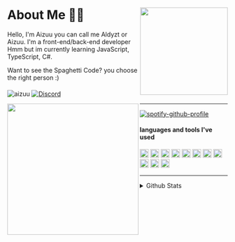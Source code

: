 <div>
<img src="https://i.pinimg.com/564x/a8/af/4a/a8af4aafc537cfe52c90819f395ed5ad.jpg" width="200" align="right" />
  <h1> About Me 👋🏻 </h1>
Hello, I'm Aizuu you can call me Aldyzt or Aizuu. I'm a front-end/back-end developer <br>Hmm but im currently learning JavaScript, TypeScript, C#.

Want to see the Spaghetti Code? you choose the right person :)

####
<!-- [![Discord](https://discord.c99.nl/widget/theme-2/271576733168173057.png)](https://discord.com/users/271576733168173057) -->

<img src="https://komarev.com/ghpvc/?username=iseizuu&label=Profile%20views&color=0e75b6&style=flat" alt="aizuu" />  [![Discord](https://discordapp.com/api/guilds/754960201215508521/embed.png)](https://discord.gg/dveQtqx)
</div>


<div>
<img src="https://i.pinimg.com/564x/5c/31/40/5c31403c303a210076f68fe2da1f404c.jpg" width="300" align="left" />
<hr>
  
[![spotify-github-profile](https://spotify-github-profile.vercel.app/api/view?uid=o3cf52ih4kob54iewzpjduykf&cover_image=true&theme=natemoo-re&bar_color=3dd8ff&bar_color_cover=true)](https://spotify-github-profile.vercel.app/api/view?uid=o3cf52ih4kob54iewzpjduykf&redirect=true)
  
#### languages and tools I've used
<img src="https://upload.wikimedia.org/wikipedia/commons/thumb/9/99/Unofficial_JavaScript_logo_2.svg/512px-Unofficial_JavaScript_logo_2.svg.png" width=20> <img src="https://seeklogo.com/images/T/typescript-logo-B29A3F462D-seeklogo.com.png" width=20>
<a href="https://discord.js.org"><img src="https://cdn.discordapp.com/attachments/740865034887888996/740865173065170994/logo-square.png" width="20" alt="discord.js" /></a>
<img height="20" src="https://img.shields.io/badge/-Nodejs-43853d?style=flat-square&logo=Node.js&logoColor=white"/>
<img height="20" src="https://img.shields.io/badge/Ubuntu-orange?style=flat-square&logo=Ubuntu&logoColor=white"/>
<img height="20" src="https://img.shields.io/badge/-HTML5-E34F26?style=flat-square&logo=html5&logoColor=white" />
<img height="20" src="https://img.shields.io/badge/-NPM-CB3837?style=flat-square&logo=npm&logoColor=whitee"/>
<img height="20" src="https://img.shields.io/badge/-MongoDB-13aa52?style=flat-square&logo=mongodb&logoColor=white"/>
<img height="20" src="https://img.shields.io/badge/-React-000000?style=flat-square&logo=react&logoColor=blue"/>
<img height="20" src="https://img.shields.io/badge/-Vercel-ffffff?style=flat-square&logo=vercel&logoColor=black"/>
<img height="20" src="https://img.shields.io/badge/Next.js-000000?style=flat-square&logo=next.js&logoColor=white"/>
<hr>

<details>
  <summary>Github Stats</summary>
  
[![Top Langs](https://github-readme-stats.vercel.app/api/top-langs/?username=iseizuu&layout=compact&show_icons=true&theme=radical)](https://github.com/iseizuu)
![I Seizuu's github stats](https://github-readme-stats.vercel.app/api?username=iseizuu&show_icons=true&theme=radical)
</details>
</div>
